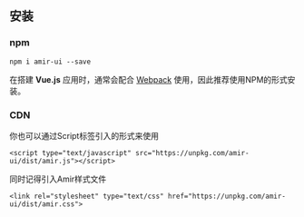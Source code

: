 <docs-header></docs-header>

<div class="container">
	<docs-sidebar></docs-sidebar>
	<div class="content">

## 安装

### npm

	npm i amir-ui --save

在搭建 **Vue.js** 应用时，通常会配合 [Webpack](https://webpack.js.org/) 使用，因此推荐使用NPM的形式安装。

### CDN

你也可以通过Script标签引入的形式来使用

	<script type="text/javascript" src="https://unpkg.com/amir-ui/dist/amir.js"></script>

同时记得引入Amir样式文件

	<link rel="stylesheet" type="text/css" href="https://unpkg.com/amir-ui/dist/amir.css">


</div>
</div>

